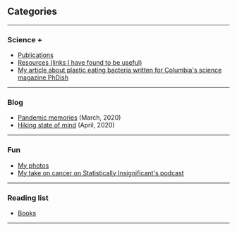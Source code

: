## Categories

---

### Science +

- [Publications](https://scholar.google.ca/citations?hl=en&user=q5Hzub8AAAAJ&view_op=list_works&gmla=AJsN-F7Ww91657WqQMFZkjErV-KoSTYNNChzOplXUi3FDtmZyf7dQ1ibSJ5NFxzzaXRYHr9iwfBH_eTovv9vnjfDvyCWcn0-Z97ViwNRuGLV8NsNWtAVHtI)
- [Resources (links I have found to be useful)](https://github.com/karini925/computational_intro/blob/main/resources.md)
- [My article about plastic eating bacteria written for Columbia's science magazine PhDish](http://www.phdish.com/blog/the-evolving-future-of-plastic-waste-1)

---

### Blog 

- [Pandemic memories](https://medium.com/@lostanonym/life-as-we-knew-it-140a4c68d58a) (March, 2020)
- [Hiking state of mind](https://medium.com/@lostanonym/hiking-state-of-mind-59e13046ba4f?sk=6933c933f6402e42ad9d8f209abc7d13) (April, 2020)

---

### Fun 

- [My photos](https://karinisaev.pb.online/)
- [My take on cancer on Statistically Insignificant's podcast](https://bioeconometrician.github.io/sipod_karin/) 

---

### Reading list 

- [Books](https://www.goodreads.com/user/show/128238315-karina-isaev)

---


